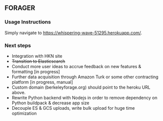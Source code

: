 ## FORAGER

### Usage Instructions
Simply navigate to https://whispering-wave-51295.herokuapp.com/.

### Next steps
- Integration with HKN site
- ~~Transition to Elasticsearch~~
- Conduct more user ideas to accrue feedback on new features & formatting [in progress]
- Further data acquisition through Amazon Turk or some other contracting platform [in progress, manual]
- Custom domain (berkeleyforage.org) should point to the heroku URL above.
- Rewrite Python backend with Nodejs in order to remove dependency on Python buildpack & decrease app size
- Decouple ES & GCS uploads, write bulk upload for huge time optimization
